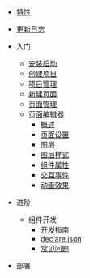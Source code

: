 - [特性](/)

- [更新日志](changelog.md)

- 入门

  - [安装启动](quickstart.md)
  - [创建项目](new-project.md)
  - [项目管理](manage-project.md)
  - [新建页面](new-page.md)
  - [页面管理](manage-page.md)
  - 页面编辑器
    - [概述](editor.md)
    - [页面设置](page-set.md)
    - [图层](layers.md)
    - [图层样式](styles.md)
    - [组件属性](props.md)
    - [交互事件](events.md)
    - [动画效果](anime.md)

- 进阶
  <!-- - [事件进阶](configuration.md) -->
  - 组件开发
    - [开发指南](develop.md)
    - [declare.json](declare.md)
    - [常见问题](issue.md)

- 部署
